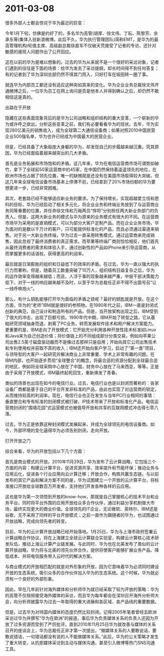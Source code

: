 # 2011-03-08

很多外部人士都会惊诧于华为最近的巨变：

今年1月下旬，仿佛是约好了的，多名华为高管(胡厚、徐文伟、丁耘、陈黎芳、余承东等)集体入驻新浪微博。此后不久，华为执行管理团队(简称EMT，是华为的最高管理机构)轮值主席、高级副总裁徐直军不仅破天荒接受了记者的专访，还针对敏感的接班人问题作出了公开回应。

这在以前的华为是难以想象的。过去的华为从来就不是一个很好的采访对象，记者们遇到的往往是下面的场景：给华为发去了采访提纲，却长时间得不到任何答复；有的记者到了华为深圳总部仍然不得其门而入，只好打车在坂田转一圈了事。

就连华为内部员工都还没有适应这种突如其来的变化。华为企业业务总裁徐文伟开通微博之后，一位华为员工在网上询问是否是他本人并得到确认之后，却仍然不敢相信这是真的。

出路在于开放

隐藏在这些表面现象背后的是华为公司战略和组织结构的重大变革，一个崭新的华为或许呼之欲出。分析这些变革之前，我们有必要看看华为的现状。去年，华为实现280亿美元的销售收入，成为全球第二大通信设备商；如果对照2010中国民营企业500强名单，华为也许已经成为中国最大的民营企业。

但是，已经具备了大象般庞大身躯的华为，却发现自己的步履越来越沉重。究其原因，华为已经面临着越来越突出的几大矛盾。

首先是业务拓展和市场饱和的矛盾。这几年来，华为在电信运营商市场可谓势如破竹，拿下了全球前50家运营商中的45家，在中国仍然保持着遥遥领先的地位，在欧洲市场也占据了领先位置，唯一的缺憾就是还没有在美国市场取得较大突破。但这几年来全球电信设备市场基本上停滞不前，已经拿到了20%市场份额的华为要想更进一步，已经非常困难。

其次，老套路已经不能够适应新业务的要求。为了保持增长，实现超越爱立信和思科的目标，华为已经启动了相关多元化，将企业业务和终端业务放到了与运营商业务同等重要的位置，并任命徐文伟和万飚两员“悍将”分别担任两大新业务部门的负责人。但是，这两大新业务的模式与华为原来的业务模式有很大的不同。在运营商市场华为采用的是直销模式，可以为部分大客户定制产品。而在企业业务市场，华为面对的是数以千万计的客户，只可能提供标准化的产品，而且必须通过渠道来销售。对于另一大新业务终端，华为过去一直采用转售模式，通过运营商来完成销售，因此忽视了最终消费者的真正需求。而苹果等终端厂商则恰恰相反，他们首先从最终消费者的需求和体验入手，通过创新性的产品如iPhone来引导运营商，从而掌握更多的话语权，获得更高的利润率。

最后就是日渐膨胀的组织和日益低下的效率的矛盾。在过去，华为一直以强大的执行力而著称。但是，随着员工数量突破了10万人，组织结构日益复杂之后，华为的运作效率变得越来越低；而且，人浮于事的现象越来越严重，中层干部决策能力低下，对于一线的响应越来越不及时，以至于华为总裁任正非不得不出面号召“让一线呼唤炮火”。

那么，有什么钥匙能够打开华为面临的矛盾之锁呢？最好的钥匙就是开放。在这个方面，华为的“老师”IBM就是很好的参照物。在1990年代之前，IBM一直是封闭式创新的典范，自己设计和制造所有的产品。但是，当开放架构出现之后，IBM受到了很大的冲击，出现了巨额亏损。1990年代中期，IBM开始了转型之路，它从基础研究领域抽身而退，剥离了PC业务，转而发展软件技术和用户解决方案能力。更重要的是，IBM走向了开放模式：它开始充分利用各种开放性技术标准如Linux和Java来为自己创造价值；将价值链上的不同组成部分分类交易，例如向苹果公司出售2.5英寸磁盘驱动器而不是像过去那样只是自用；开始向其它公司出售技术和专利使用权并获取不菲的收入；IBM还开始向客户学习，启动了“第一类”项目，与领导型的大客户一起研究并解决商业上非常重要、学术上非常有趣的问题。在IBM内部，也开始逐步贯彻“全球整合”的概念，将最合适的资源分配到全球最合适的地区，例如将全球采购中心放在了中国，财务中心放在了马来西亚，等等。正是由于采用了开放模式，IBM最终起死回生，重新焕发了青春。

类似的场景也出现在如今的电信行业。过去，电信行业也是以封闭而著称的：各家设备厂商都是基于自己的平台开发非标准的产品，由此也实现了对运营商的锁定，从而维持较高的利润率。现在，电信行业也正在发生与当年PC行业相同的事情：垂直整合和专有标准的封闭模式被打破，IP技术带来了开放和标准化产品，电信运营商封闭的“围墙花园”式运营模式也被倡导开放和共享的互联网模式冲击得七零八落。

过去，华为正是依靠这种封闭模式发展起来，并成为全球领先的电信设备商。如今，外部环境的变化逼得华为必须告别封闭，走向开放。

打开开放之门

综合来看，华为的开放包括以下几个方面：

首先是商业模式的开放。2010年11月29日，华为发布了云计算战略，它包括三个方面的内容：构建云计算平台，促进资源共享、效率提升和节能环保；推动业务与应用云化，促进各个行业应用向云计算迁移；开放合作，构筑共赢生态链。与以前发布的其它产品和解决方案不同的是，华为试图建立一个开放的云计算平台，将标准接口开放给全球数百万开发者，支持他们开发各种各样的云应用。

这也是华为第一次领悟到开放的know-how，那就是自己掌握核心的技术平台和业务平台，同时将平台外围的应用开放给众多合作伙伴，通过利益分享机制做大市场，最终实现更大的商业价值。全球领先的IT企业，无论微软、英特尔、IBM还是谷歌，无不采用了同样的平台开放模式；之前一直作为跟随者的华为，也试图通过开放战略，完成向领先者的转变。

目前，华为的云计算开放战略已经开始落地。1月25日，华为与上海市政府签署云计算战略合作协议，将在上海建立全球云计算联合实验室，构建云计算核心技术研发队伍，推动上海云计算产业链发展。与此同时，华为也在北美发布了类似的云计算开放战略，华为将与北美的领先伙伴合作，提供将使客户能够扩展业务产品、降低成本、并将电信服务带入云时代的解决方案。

与商业模式的开放相匹配的就是对外形象的开放，因为它意味着华为必须同时建设开放的生态系统，吸引众多的合作伙伴加入华为的生态系统。这个时候，华为就必须有一个良好的外部形象。

因此，早在几年前针对海外媒体和分析师华为就已经采取了较为开放的策略：华为的高管不仅频频接受海外媒体的采访，而且华为每年都会在深圳召开海外分析师大会，向分析师披露华为过去一年取得的重大进展和各区域、各产品线的重要数据。

但是，过去华为对待国内媒体的态度仍然比较封闭。记得2005年笔者曾经去欧洲采访过华为并撰写“华为在欧洲”的报道，事后华为负责媒体关系的负责人还因为开放了过多资源而受到了严厉批评。直到2010年11月25日华为就改善与媒体的关系召开的座谈会上，华为总裁任正非才第一次提出，“做媒体关系的人要敢说话，要敢说错话，一句错话都没有说的人不能做媒体关系。”此后，华为的公关策略才发生了重大转变，从抗拒媒体采访到主动与媒体沟通，甚至引入微博等热门SNS沟通工具。
